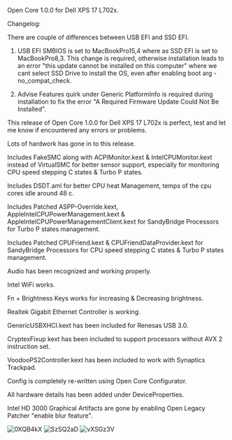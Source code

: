 Open Core 1.0.0 for Dell XPS 17 L702x.

Changelog:

There are couple of differences between USB EFI and SSD EFI. 

1. USB EFI SMBIOS is set to MacBookPro15,4 where as SSD EFI is set to MacBookPro8,3. This change is required, otherwise installation leads to an error "this update cannot be installed on this computer" where we cant select SSD Drive to install the OS, even after enabling boot arg -no_compat_check.

2. Advise Features quirk under Generic PlatformInfo is required during installation to fix the error "A Required Firmware Update Could Not Be Installed".

This release of Open Core 1.0.0 for Dell XPS 17 L702x is perfect, test and let me know if encountered any errors or problems.

Lots of hardwork has gone in to this release.

Includes FakeSMC along with ACPIMonitor.kext & IntelCPUMonitor.kext instead of VirtualSMC for better sensor support, especially for monitoring CPU speed stepping C states & Turbo P states.

Includes DSDT.aml for better CPU heat Management, temps of the cpu cores idle around 48 c.

Includes Patched ASPP-Override.kext, AppleIntelCPUPowerManagement.kext & AppleIntelCPUPowerManagementClient.kext for SandyBridge Processors for Turbo P states management.

Includes Patched CPUFriend.kext & CPUFriendDataProvider.kext for SandyBridge Processors for CPU speed stepping C states & Turbo P states management.

Audio has been recognized and working properly.

Intel WiFi works.

Fn + Brightness Keys works for increasing & Decreasing brightness.

Realtek Gigabit Ethernet Controller is working.

GenericUSBXHCI.kext has been included for Renesas USB 3.0.

CryptexFixup kext has been included to support processors without AVX 2 instruction set.

VoodooPS2Controller.kext has been included to work with Synaptics Trackpad.

Config is completely re-written using Open Core Configurator.

All hardware details has been added under DeviceProperties.

Intel HD 3000 Graphical Artifacts are gone by enabling Open Legacy Patcher "enable blur feature".

![0XQB4kX](https://github.com/maheshkondraju/Dell-XPS-17-L702X-Hackintosh-Open-Core-Bootloader/assets/36487164/ebe6b37e-3e93-4887-9e19-967adfe6d73f)
![SzSQ2aD](https://github.com/maheshkondraju/Dell-XPS-17-L702X-Hackintosh-Open-Core-Bootloader/assets/36487164/d5ab2262-d6f6-42ea-9e84-31a152417ef5)
![vXSGz3V](https://github.com/maheshkondraju/Dell-XPS-17-L702X-Hackintosh-Open-Core-Bootloader/assets/36487164/8952af8e-9ba5-453f-bf8f-bd4f465837eb)
